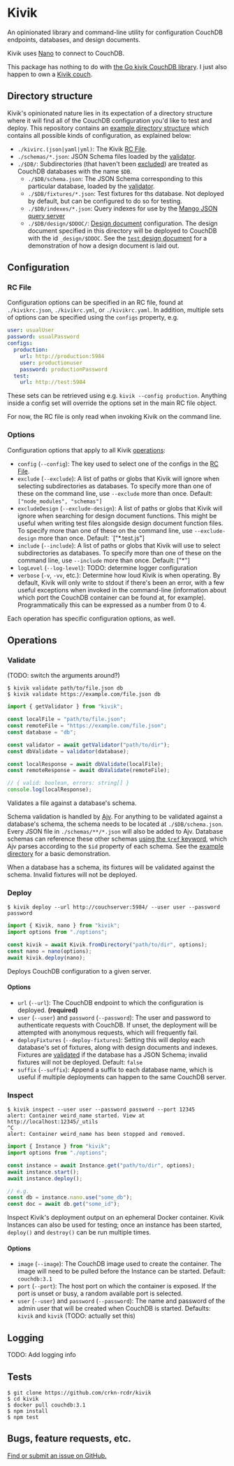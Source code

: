 # Kivik

An opinionated library and command-line utility for configuration CouchDB endpoints, databases, and design documents.

Kivik uses [Nano](https://github.com/apache/couchdb-nano) to connect to CouchDB.

This package has nothing to do with [the Go kivik CouchDB library](https://github.com/go-kivik/kivik). I just also happen to own a [Kivik couch](https://www.ikea.com/ca/en/cat/kivik-series-18329/).

## Directory structure

Kivik's opinionated nature lies in its expectation of a directory structure where it will find all of the CouchDB configuration you'd like to test and deploy. This repository contains an [example directory structure](example) which contains all possible kinds of configuration, as explained below:

- `./kivirc.(json|yaml|yml)`: The Kivik [RC File](#RC-File).
- `./schemas/*.json`: JSON Schema files loaded by the [validator](#Validate).
- `./$DB/`: Subdirectories (that haven't been [excluded](#options)) are treated as CouchDB databases with the name `$DB`.
  - `./$DB/schema.json`: The JSON Schema corresponding to this particular database, loaded by the [validator](#Validate).
  - `./$DB/fixtures/*.json`: Test fixtures for ths database. Not deployed by default, but can be configured to do so for testing.
  - `./$DB/indexes/*.json`: Query indexes for use by the [Mango JSON query server](https://docs.couchdb.org/en/stable/api/database/find.html#db-index)
  - `./$DB/design/$DDOC/`: [Design document](https://docs.couchdb.org/en/stable/ddocs/ddocs.html) configuration. The design document specified in this directory will be deployed to CouchDB with the id `_design/$DDOC`. See the [`test` design document](example/testdb/design/test) for a demonstration of how a design document is laid out.

## Configuration

### RC File

Configuration options can be specified in an RC file, found at `./kivikrc.json`, `./kivikrc.yml`, or `./kivikrc.yaml`. In addition, multiple sets of options can be specified using the `configs` property, e.g.

```yaml
user: usualUser
password: usualPassword
configs:
  production:
    url: http://production:5984
    user: productionuser
    password: productionPassword
  test:
    url: http://test:5984
```

These sets can be retrieved using e.g. `kivik --config production`. Anything inside a config set will override the options set in the main RC file object.

For now, the RC file is only read when invoking Kivik on the command line.

### Options

Configuration options that apply to all Kivik [operations](#Operations):

- `config` (`--config`): The key used to select one of the configs in the [RC File](#RC-File).
- `exclude` (`--exclude`): A list of paths or globs that Kivik will ignore when selecting subdirectories as databases. To specify more than one of these on the command line, use `--exclude` more than once. Default: `["node_modules", "schemas"]`
- `excludeDesign` (`--exclude-design`): A list of paths or globs that Kivik will ignore when searching for design document functions. This might be useful when writing test files alongside design document function files. To specify more than one of these on the command line, use `--exclude-design` more than once. Default: `["*.test.js"]
- `include` (`--include`): A list of paths or globs that Kivik will use to select subdirectories as databases. To specify more than one of these on the command line, use `--include` more than once. Default: ["*"]
- `logLevel` (`--log-level`): TODO: determine logger configuration
- `verbose` (`-v`, `-vv`, etc.): Determine how loud Kivik is when operating. By default, Kivik will only write to stdout if there's been an error, with a few useful exceptions when invoked in the command-line (information about which port the CouchDB container can be found at, for example). Programmatically this can be expressed as a number from 0 to 4.

Each operation has specific configuration options, as well.

## Operations

### Validate

(TODO: switch the arguments around?)

```shell
$ kivik validate path/to/file.json db
$ kivik validate https://example.com/file.json db
```

```js
import { getValidator } from "kivik";

const localFile = "path/to/file.json";
const remoteFile = "https://example.com/file.json";
const database = "db";

const validator = await getValidator("path/to/dir");
const dbValidate = validator(database);

const localResponse = await dbValidate(localFile);
const remoteResponse = await dbValidate(remoteFile);

// { valid: boolean, errors: string[] }
console.log(localResponse);
```

Validates a file against a database's schema.

Schema validation is handled by [Ajv](https://ajv.js.org). For anything to be validated against a database's schema, the schema needs to be located at `./$DB/schema.json`. Every JSON file in `./schemas/**/*.json` will also be added to Ajv. Database schemas can reference these other schemas [using the `$ref` keyword](https://json-schema.org/understanding-json-schema/structuring.html#reuse), which Ajv parses according to the `$id` property of each schema. See the [example directory](example) for a basic demonstration.

When a database has a schema, its fixtures will be validated against the schema. Invalid fixtures will not be deployed.

### Deploy

```shell
$ kivik deploy --url http://couchserver:5984/ --user user --password password
```

```js
import { Kivik, nano } from "kivik";
import options from "./options";

const kivik = await Kivik.fromDirectory("path/to/dir", options);
const nano = nano(options);
await kivik.deploy(nano);
```

Deploys CouchDB configuration to a given server.

#### Options

- `url` (`--url`): The CouchDB endpoint to which the configuration is deployed. **(required)**
- `user` (`--user`) and `password` (`--password`): The user and password to authenticate requests with CouchDB. If unset, the deployment will be attempted with anonymous requests, which will frequently fail.
- `deployFixtures` (`--deploy-fixtures`): Setting this will deploy each database's set of fixtures, along with design documents and indexes. Fixtures are [validated](#Validate) if the database has a JSON Schema; invalid fixtures will not be deployed. Default: `false`
- `suffix` (`--suffix`): Append a suffix to each database name, which is useful if multiple deployments can happen to the same CouchDB server.

### Inspect

```shell
$ kivik inspect --user user --password password --port 12345
alert: Container weird_name started. View at http://localhost:12345/_utils
^C
alert: Container weird_name has been stopped and removed.
```

```js
import { Instance } from "kivik";
import options from "./options";

const instance = await Instance.get("path/to/dir", options);
await instance.start();
await instance.deploy();

// e.g.
const db = instance.nano.use("some_db");
const doc = await db.get("some_id");
```

Inspect Kivik's deployment output on an ephemeral Docker container. Kivik Instances can also be used for testing; once an instance has been started, `deploy()` and `destroy()` can be run multiple times.

#### Options

- `image` (`--image`): The CouchDB image used to create the container. The image will need to be pulled before the Instance can be started. Default: `couchdb:3.1`
- `port` (`--port`): The host port on which the container is exposed. If the port is unset or busy, a random available port is selected.
- `user` (`--user`) and `password` (`--password`): The name and password of the admin user that will be created when CouchDB is started. Defaults: `kivik` and `kivik` (TODO: actually set this)

## Logging

TODO: Add logging info

## Tests

```shell
$ git clone https://github.com/crkn-rcdr/kivik
$ cd kivik
$ docker pull couchdb:3.1
$ npm install
$ npm test
```

## Bugs, feature requests, etc.

[Find or submit an issue on GitHub.](https://github.com/crkn-rcdr/kivik/issues)
